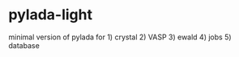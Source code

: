 pylada-light
============

minimal version of pylada for 1) crystal 2) VASP 3) ewald 4) jobs 5) database
